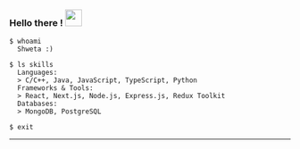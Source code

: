 ### Hello there ! <img src="https://user-images.githubusercontent.com/96183163/189265308-c4ce98c4-e34c-457f-aaed-318a283c672a.gif" width="30"/>
```
$ whoami  
  Shweta :)

$ ls skills  
  Languages:
  > C/C++, Java, JavaScript, TypeScript, Python  
  Frameworks & Tools:
  > React, Next.js, Node.js, Express.js, Redux Toolkit
  Databases:
  > MongoDB, PostgreSQL  

$ exit
```

---
